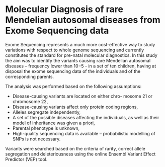 # Molecular Diagnosis of rare Mendelian autosomal diseases from Exome Sequencing data

Exome Sequencing represents a much more cost-effective way to study variations with respect to whole genome sequencing and currently constitutes 
the standard for pre-natal molecular diagnostics. In this study the aim was to identify the variants causing rare Mendelian autosomal diseases – 
frequency lower than 10−5 - in a set of ten children, having at disposal the exome sequencing data of the individuals and of the corresponding 
parents. 

The analysis was performed based on the following assumptions:
- Disease-causing variants are located on either chro- mosome 21 or chromosome 22,
- Disease-causing variants affect only protein coding regions,
- Alleles segregate independently,
- A set of the possible diseases affecting the individuals, as well as their model of inheritance was given a priori,
- Parental phenotype is unknown,
- High-quality sequencing data is available – probabilistic modelling of SNPs is not necessary.

Variants were searched based on the criteria of rarity, correct allele segregation and deleteriousness using the online Ensembl Variant 
Effect Predictor (VEP) tool.
